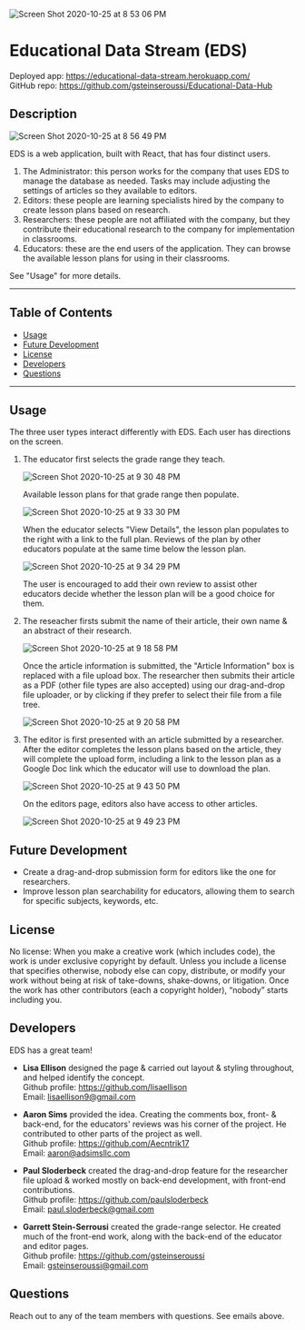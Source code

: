 ![Screen Shot 2020-10-25 at 8 53 06 PM](https://user-images.githubusercontent.com/64434411/97123855-1b48dc80-1704-11eb-85e7-de148015ef6b.png)

# Educational Data Stream (EDS)

Deployed app: https://educational-data-stream.herokuapp.com/ <br>
GitHub repo: https://github.com/gsteinseroussi/Educational-Data-Hub

## Description

![Screen Shot 2020-10-25 at 8 56 49 PM](https://user-images.githubusercontent.com/64434411/97123970-a0cc8c80-1704-11eb-8a38-9ed51c4a230f.png)

EDS is a web application, built with React, that has four distinct users.

1. The Administrator: this person works for the company that uses EDS to manage the database as needed. Tasks may include adjusting the settings of articles so they available to editors.
2. Editors: these people are learning specialists hired by the company to create lesson plans based on research.
3. Researchers: these people are not affiliated with the company, but they contribute their educational research to the company for implementation in classrooms.
4. Educators: these are the end users of the application. They can browse the available lesson plans for using in their classrooms.

See "Usage" for more details.

---

## Table of Contents

- [Usage](#usage)
- [Future Development](#future-development)
- [License](#license)
- [Developers](#developers)
- [Questions](#questions)

---

## Usage

The three user types interact differently with EDS. Each user has directions on the screen.

1. The educator first selects the grade range they teach.

   ![Screen Shot 2020-10-25 at 9 30 48 PM](https://user-images.githubusercontent.com/64434411/97125158-5e597e80-1709-11eb-8541-29d6b35fb196.png)

   Available lesson plans for that grade range then populate.

   ![Screen Shot 2020-10-25 at 9 33 30 PM](https://user-images.githubusercontent.com/64434411/97125257-bee8bb80-1709-11eb-974e-ca71d88f4113.png)

   When the educator selects "View Details", the lesson plan populates to the right with a link to the full plan. Reviews of the plan by other educators populate at the same time below the lesson plan.

   ![Screen Shot 2020-10-25 at 9 34 29 PM](https://user-images.githubusercontent.com/64434411/97125529-a4631200-170a-11eb-9466-d778eab24b93.png)

   The user is encouraged to add their own review to assist other educators decide whether the lesson plan will be a good choice for them.

2. The reseacher firsts submit the name of their article, their own name & an abstract of their research.

   ![Screen Shot 2020-10-25 at 9 18 58 PM](https://user-images.githubusercontent.com/64434411/97124756-b8594480-1707-11eb-8b73-60760aca766f.png)

   Once the article information is submitted, the "Article Information" box is replaced with a file upload box. The researcher then submits their article as a PDF (other file types are also accepted) using our drag-and-drop file uploader, or by clicking if they prefer to select their file from a file tree.

   ![Screen Shot 2020-10-25 at 9 20 58 PM](https://user-images.githubusercontent.com/64434411/97124811-ff473a00-1707-11eb-85b8-a1f8b2e093e6.png)

3. The editor is first presented with an article submitted by a researcher. After the editor completes the lesson plans based on the article, they will complete the upload form, including a link to the lesson plan as a Google Doc link which the educator will use to download the plan.

   ![Screen Shot 2020-10-25 at 9 43 50 PM](https://user-images.githubusercontent.com/64434411/97125719-2eab7600-170b-11eb-8538-781c046043da.png)

   On the editors page, editors also have access to other articles.

   ![Screen Shot 2020-10-25 at 9 49 23 PM](https://user-images.githubusercontent.com/64434411/97125973-f3f60d80-170b-11eb-91cf-e2b9b418e72d.png)

## Future Development

- Create a drag-and-drop submission form for editors like the one for researchers.
- Improve lesson plan searchability for educators, allowing them to search for specific subjects, keywords, etc.

## License

No license: When you make a creative work (which includes code), the work is under exclusive copyright by default. Unless you include a license that specifies otherwise, nobody else can copy, distribute, or modify your work without being at risk of take-downs, shake-downs, or litigation. Once the work has other contributors (each a copyright holder), “nobody” starts including you.

## Developers

EDS has a great team!

- <b>Lisa Ellison</b> designed the page & carried out layout & styling throughout, and helped identify the concept. <br> Github profile: <https://github.com/lisaellison> <br> Email: <lisaellison9@gmail.com>

- <b>Aaron Sims</b> provided the idea. Creating the comments box, front- & back-end, for the educators' reviews was his corner of the project. He contributed to other parts of the project as well. <br>Github profile: <https://github.com/Aecntrik17> <br>Email: <aaron@adsimsllc.com>

- <b>Paul Sloderbeck</b> created the drag-and-drop feature for the researcher file upload & worked mostly on back-end development, with front-end contributions. <br>Github profile: <https://github.com/paulsloderbeck> <br>Email: <paul.sloderbeck@gmail.com>

- <b>Garrett Stein-Serrousi</b> created the grade-range selector. He created much of the front-end work, along with the back-end of the educator and editor pages. <br>Github profile: <https://github.com/gsteinseroussi> <br>Email: <gsteinseroussi@gmail.com>

## Questions

Reach out to any of the team members with questions. See emails above.
